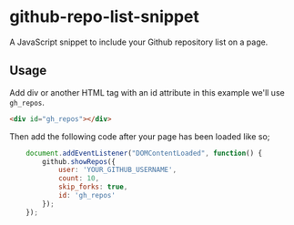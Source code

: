 # github-repo-list-snippet

A JavaScript snippet to include your Github repository list on a page.


## Usage

Add div or another HTML tag with an id attribute in this example we'll use `gh_repos`.

```html
<div id="gh_repos"></div>
```

Then add the following code after your page has been loaded like so;

```js
    document.addEventListener("DOMContentLoaded", function() {
        github.showRepos({
            user: 'YOUR_GITHUB_USERNAME',
            count: 10,
            skip_forks: true,
            id: 'gh_repos'
        });
    });
```
